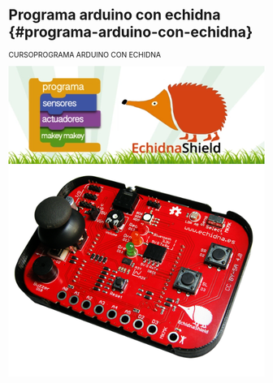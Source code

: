 # Programa arduino con echidna {#programa-arduino-con-echidna}

CURSOPROGRAMA ARDUINO CON ECHIDNA

![](images/image88.png)![](images/image1.png)